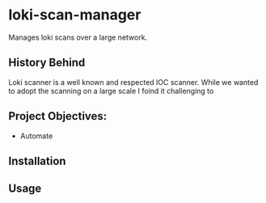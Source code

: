 # loki-scan-manager
Manages loki scans over a large network.

## History Behind
Loki scanner is a well known and respected IOC scanner. While we wanted to adopt the scanning on a large scale I foind it challenging to 

## Project Objectives:
- Automate


## Installation

## Usage
